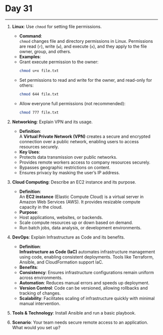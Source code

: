 # Day 31

---

1. **Linux**: Use `chmod` for setting file permissions.
   - **Command**:  
  `chmod` changes file and directory permissions in Linux. Permissions are read (`r`), write (`w`), and execute (`x`), and they apply to the file owner, group, and others.  
   - **Examples**:  
    - Grant execute permission to the owner:  
      ```bash
      chmod u+x file.txt
      ```
    - Set permissions to read and write for the owner, and read-only for others:  
      ```bash
      chmod 644 file.txt
      ```
    - Allow everyone full permissions (not recommended):  
      ```bash
      chmod 777 file.txt
      ```


2. **Networking**: Explain VPN and its usage.
   - **Definition**:  
  A **Virtual Private Network (VPN)** creates a secure and encrypted connection over a public network, enabling users to access resources securely.  
   - **Key Uses**:  
    - Protects data transmission over public networks.  
    - Provides remote workers access to company resources securely.  
    - Bypasses geographic restrictions on content.  
    - Ensures privacy by masking the user’s IP address.  


3. **Cloud Computing**: Describe an EC2 instance and its purpose.
   - **Definition**:  
  An **EC2 instance** (Elastic Compute Cloud) is a virtual server in Amazon Web Services (AWS). It provides resizable compute capacity in the cloud.  
   - **Purpose**:  
    - Host applications, websites, or backends.  
    - Scale compute resources up or down based on demand.  
    - Run batch jobs, data analysis, or development environments.  


4. **DevOps**: Explain Infrastructure as Code and its benefits.
   - **Definition**:  
  **Infrastructure as Code (IaC)** automates infrastructure management using code, enabling consistent deployments. Tools like Terraform, Ansible, and CloudFormation support IaC.  
   - **Benefits**:  
    - **Consistency**: Ensures infrastructure configurations remain uniform across environments.  
    - **Automation**: Reduces manual errors and speeds up deployment.  
    - **Version Control**: Code can be versioned, allowing rollbacks and tracking of changes.  
    - **Scalability**: Facilitates scaling of infrastructure quickly with minimal manual intervention.  


5. **Tools & Technology**: Install Ansible and run a basic playbook.
6. **Scenario**: Your team needs secure remote access to an application. What would you set up?
